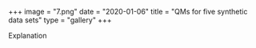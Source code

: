 +++
image = "7.png"
date = "2020-01-06"
title = "QMs for five synthetic data sets"
type = "gallery"
+++

Explanation